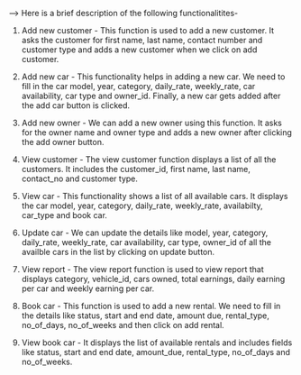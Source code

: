 <!-- MRUTYUNJAYSINH VAGHELA-1002078423
DARSHIL SHAH-1002084331 -->
--> Here is a brief description of the following functionalitites- 

1) Add new customer - This function is used to add a new customer. It asks the customer for first name, last name, contact number and customer type and adds a new customer when we click on
                      add customer.  

2) Add new car - This functionality helps in adding a new car. We need to fill in the car model, year, category, daily_rate, weekly_rate, car availability, car type and owner_id. Finally,
                 a new car gets added after the add car button is clicked.

3) Add new owner - We can add a new owner using this function. It asks for the owner name and owner type and adds a new owner after clicking the add owner button.

4) View customer - The view customer function displays a list of all the customers. It includes the customer_id, first name, last name, contact_no and customer type.

5) View car - This functionality shows a list of all available cars. It displays the car model, year, category, daily_rate, weekly_rate, availabilty, car_type and book car.

6) Update car - We can update the details like model, year, category, daily_rate, weekly_rate, car availability, car type, owner_id of all the availble cars in the list by clicking
                on update button.

7) View report - The view report function is used to view report that displays category, vehicle_id, cars owned, total earnings, daily earning per car and weekly earning per car.

8) Book car - This function is used to add a new rental. We need to fill in the details like status, start and end date, amount due, rental_type, no_of_days, no_of_weeks and 
                then click on add rental.

9) View book car - It displays the list of available rentals and includes fields like status, start and end date, amount_due, rental_type, no_of_days and no_of_weeks.